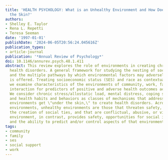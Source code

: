 ```yaml
---
title: 'HEALTH PSYCHOLOGY: What is an Unhealthy Environment and How Does It Get Under
  the Skin?'
authors:
- Shelley E. Taylor
- Rena L. Repetti
- Teresa Seeman
date: '1997-01-01'
publishDate: '2024-06-05T20:56:24.045616Z'
publication_types:
- article-journal
publication: '*Annual Review of Psychology*'
doi: 10.1146/annurev.psych.48.1.411
abstract: This review explores the role of environments in creating chronic and acute
  health disorders. A general framework for studying the nesting of social environments
  and the multiple pathways by which environmental factors may adversely affect health
  is offered. Treating socioeconomic status (SES) and race as contextual factors,
  we examine characteristics of the environments of community, work, family, and peer
  interaction for predictors of positive and adverse health outcomes across the lifespan.
  We consider chronic stress/allostatic load, mental distress, coping skills and resources,
  and health habits and behaviors as classes of mechanisms that address how unhealthy
  environments get \"under the skin,\" to create health disorders. Across multiple
  environments, unhealthy environments are those that threaten safety, that undermine
  the creation of social ties, and that are conflictual, abusive, or violent. A healthy
  environment, in contrast, provides safety, opportunities for social integration,
  and the ability to predict and/or control aspects of that environment.
tags:
- community
- family
- ses
- social support
- work
---
```

